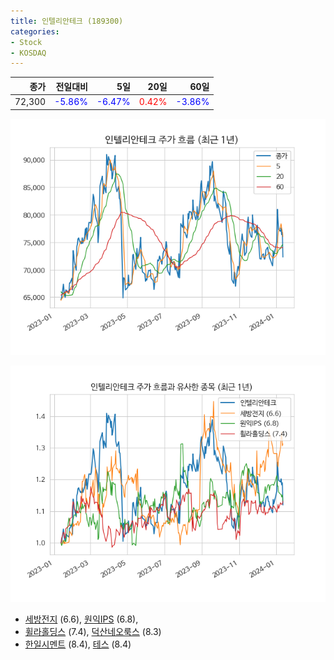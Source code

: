 ```yaml
---
title: 인텔리안테크 (189300)
categories:
- Stock
- KOSDAQ
---
```


|종가|전일대비|5일|20일|60일|
|---:|-------:|--:|---:|---:|
|72,300|<span style="color: blue">-5.86%</span>|<span style="color: blue">-6.47%</span>|<span style="color: red">0.42%</span>|<span style="color: blue">-3.86%</span>|


<!-- more -->

![189300](/assets/images/stock/189300.png)

![189300](/assets/images/stock/189300_sim.png)

- [세방전지](/004490/) (6.6), [원익IPS](/240810/) (6.8),
- [휠라홀딩스](/081660/) (7.4), [덕산네오룩스](/213420/) (8.3)
- [한일시멘트](/300720/) (8.4), [테스](/095610/) (8.4)